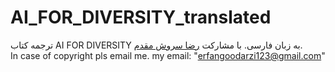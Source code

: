 # AI_FOR_DIVERSITY_translated
ترجمه کتاب  AI FOR DIVERSITY به زبان فارسی. با مشارکت [رضا سروش مقدم](https://t.me/Red_Sword).<br>
In case of copyright pls email me. my email: "erfangoodarzi123@gmail.com"
